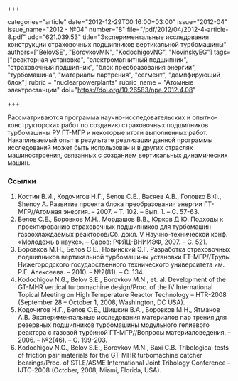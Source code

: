 +++

categories="article"
date="2012-12-29T00:16:00+03:00"
issue="2012-04"
issue_name="2012 - №04"
number="8"
file="/pdf/2012/04/2012-4-article-8.pdf"
udc="621.039.53"
title="Экспериментальные исследования конструкции страховочных подшипников вертикальной турбомашины"
authors=["BelovSE", "BorovkovMN", "KodochigovNG", "NovinskyEG"]
tags=["реакторная установка", "электромагнитный подшипник", "страховочный подшипник", "блок преобразования энергии", "турбомашина", "материалы партрения", "сегмент", "демпфирующий блок"]
rubric = "nuclearpowerplants"
rubric_name = "Aтомные электростанции"
doi="https://doi.org/10.26583/npe.2012.4.08"

+++

Рассматриваются программа научно-исследовательских и опытно-конструкторских работ по созданию страховочных подшипников турбомашины РУ ГТ-МГР и некоторые итоги выполненных работ. Накапливаемый опыт в результате реализации данной программы исследований может быть использован и в других отраслях машиностроения, связанных с созданием вертикальных динамических машин.

### Ссылки

1. Костин В.И., Кодочигов Н.Г., Белов С.Е., Васяев А.В., Головко В.Ф., Shenoy A. Развитие проекта блока преобразования энергии ГТ-МГР//Атомная энергия. – 2007. – Т. 102. – Вып. 1. – С. 57-63.
2. Белов С.Е., Боровков М.Н., Мордашов В.В., Юрков Д.Ю. Подходы к проектированию страховочных подшипников для турбомашин газоохлаждаемых реакторов/Сб. докл. V Научно-технической конф. «Молодежь в науке». – Саров: РФЯЦ-ВНИИЭФ, 2007. – С. 521.
3. Боровков М.Н., Белов С.Е., Новинский Э.Г. Разработка страховочных подшипников вертикальной турбомашины установки ГТ-МГР//Труды Нижегородского государственного технического университета им. Р.Е. Алексеева. – 2010. – №2(81). – С. 134.
4. Kodochigov N.G., Belov S.E., Borovkov M.N., et. al. Development of the GT-MHR vertical turbomachine design/Proc. of the IV International Topical Meeting on High Temperature Reactor Technology – HTR-2008 (September 28 – October 1, 2008, Washington, DC USA).
5. Кодочигов Н.Г., Белов С.Е., Шишкин В.А., Боровков М.Н., Ятманов А.В. Экспериментальные исследования материалов пар трения для резервных подшипников турбомашины модульного гелиевого реактора с газовой турбиной ГТ-МГР//Вопросы материаловедения. – 2006. – №2(46). – C. 199-203.
6. Kodochigov N.G., Belov S.E., Borovkov M.N., Baxi C.B. Tribological tests of friction pair materials for the GT-MHR turbomachine catcher bearings/Proc. of STLE/ASME International Joint Tribology Conference – IJTC-2008 (October, 2008, Miami, Florida, USA).